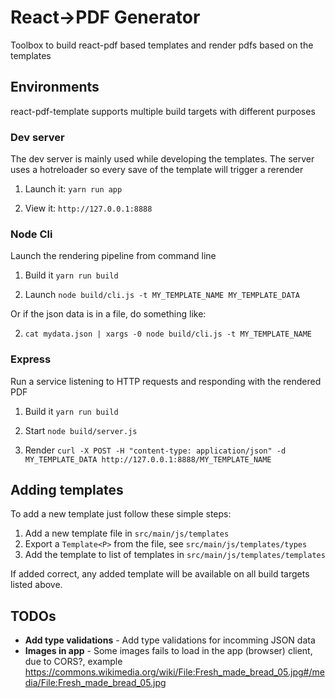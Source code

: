 # React->PDF Generator

Toolbox to build react-pdf based templates and render pdfs based on the templates 

## Environments

react-pdf-template supports multiple build targets with different purposes

### Dev server

The dev server is mainly used while developing the templates.
The server uses a hotreloader so every save of the template will trigger a rerender

1. Launch it: `yarn run app`

2. View it: `http://127.0.0.1:8888`

### Node Cli

Launch the rendering pipeline from command line

1. Build it `yarn run build`

2. Launch `node build/cli.js -t MY_TEMPLATE_NAME MY_TEMPLATE_DATA`

Or if the json data is in a file, do something like:

2. `cat mydata.json | xargs -0 node build/cli.js -t MY_TEMPLATE_NAME`

### Express

Run a service listening to HTTP requests and responding with the rendered PDF

1. Build it `yarn run build`

2. Start `node build/server.js`

3. Render `curl -X POST -H "content-type: application/json" -d MY_TEMPLATE_DATA http://127.0.0.1:8888/MY_TEMPLATE_NAME`

## Adding templates

To add a new template just follow these simple steps:

1. Add a new template file in `src/main/js/templates`
2. Export a `Template<P>` from the file, see `src/main/js/templates/types`
3. Add the template to list of templates in `src/main/js/templates/templates`

If added correct, any added template will be available on all build targets listed above.

## TODOs

* **Add type validations** - Add type validations for incomming JSON data
* **Images in app** - Some images fails to load in the app (browser) client, due to CORS?, example https://commons.wikimedia.org/wiki/File:Fresh_made_bread_05.jpg#/media/File:Fresh_made_bread_05.jpg